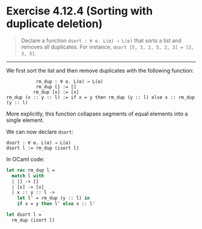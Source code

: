 # Exercise 4.12.4 (Sorting with duplicate deletion)

> Declare a function `dsort : ∀ α. L(α) → L(α)` that sorts a list and removes all duplicates.
> For instance, `dsort [5, 3, 2, 5, 2, 3] = [2, 3, 5]`.

---

We first sort the list and then remove duplicates with the following function:
```text
           rm_dup : ∀ α. L(α) → L(α)
           rm_dup [] := []
          rm_dup [x] := [x]
rm_dup (x :: y :: l) := if x = y then rm_dup (y :: l) else x :: rm_dup (y :: l)
```
More explicitly, this function collapses segments of equal elements into a single element.

We can now declare `dsort`:
```text
dsort : ∀ α. L(α) → L(α)
dsort l := rm_dup (isort l)
```
In OCaml code:
```ocaml
let rec rm_dup l =
  match l with
  | [] -> []
  | [x] -> [x]
  | x :: y :: l ->
    let l' = rm_dup (y :: l) in
    if x = y then l' else x :: l'

let dsort l =
  rm_dup (isort l)
```
